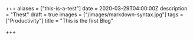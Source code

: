 +++
aliases = ["this-is-a-test"]
date = 2020-03-29T04:00:00Z
description = "Thest"
draft = true
images = ["/images/markdown-syntax.jpg"]
tags = ["Productivity"]
title = "This is the first Blog"

+++
